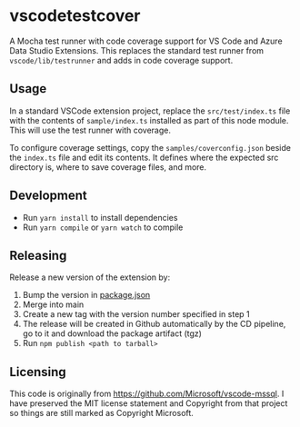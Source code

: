 # vscodetestcover

A Mocha test runner with code coverage support for VS Code and Azure Data Studio
Extensions. This replaces the standard test runner from `vscode/lib/testrunner`
and adds in code coverage support.

## Usage

In a standard VSCode extension project, replace the `src/test/index.ts` file
with the contents of `sample/index.ts` installed as part of this node module.
This will use the test runner with coverage.

To configure coverage settings, copy the `samples/coverconfig.json` beside the
`index.ts` file and edit its contents. It defines where the expected src
directory is, where to save coverage files, and more.

## Development

-   Run `yarn install` to install dependencies
-   Run `yarn compile` or `yarn watch` to compile

## Releasing

Release a new version of the extension by:

1. Bump the version in [package.json](./package.json)
2. Merge into main
3. Create a new tag with the version number specified in step 1
4. The release will be created in Github automatically by the CD pipeline, go to
   it and download the package artifact (tgz)
5. Run `npm publish <path to tarball>`

## Licensing

This code is originally from https://github.com/Microsoft/vscode-mssql. I have
preserved the MIT license statement and Copyright from that project so things
are still marked as Copyright Microsoft.
